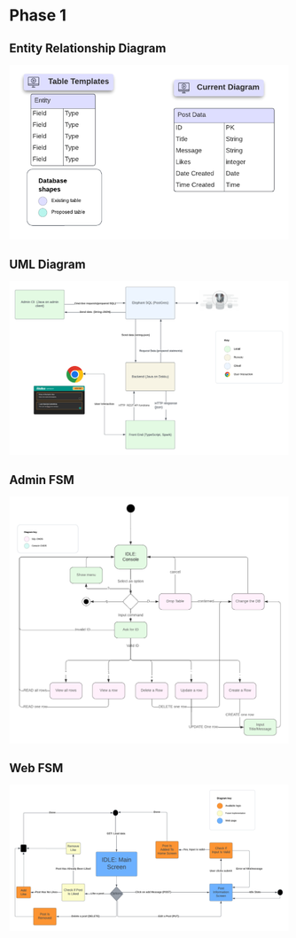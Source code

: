 # Phase 1

## Entity Relationship Diagram

![Entity Relationship Diagram](img-assets/ERD.png)

## UML Diagram

![UML Diagram](img-assets\UML.png)

## Admin FSM

![Admin FSM Diagram](img-assets\AdminFSM.png)

## Web FSM

![Web FSM Diagram](img-assets\WebFSM.png)
